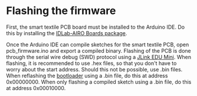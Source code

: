# Flashing the firmware

First, the smart textile PCB board must be installed to the Arduino IDE. Do this by installing the [IDLab-AIRO Boards package](https://github.com/RemkoPr/airo-nrf52840-boards/tree/main).

Once the Arduino IDE can compile sketches for the smart textile PCB, open pcb_firmware.ino and export a compiled binary.
Flashing of the PCB is done through the serial wire debug (SWD) protocol using a [JLink EDU Mini](https://www.segger.com/products/debug-probes/j-link/models/j-link-edu-mini/).
When flashing, it is recommended to use .hex files, so that you don't have to worry about the start address. Should this not be possible, use .bin files.
When reflashing the [bootloader](https://github.com/arduino/ArduinoCore-mbed/tree/master/bootloaders/nano33ble) using a .bin file, do this at address 0x00000000.
When only flashing a compiled sketch using a .bin file, do this at address 0x00010000.

